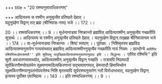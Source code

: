 +++
title = "20 रश्म्यनुसाराधिकरणम्"

+++
आदित्यस्य स रश्मीन् अनुसृत्यैव प्रतिष्ठते देहात् ।  
यदुनुग्रहेण विद्वान् तत् ब्रह्म (श्रीनिवास-नाम) भजे ।। 172 ।।  
  
20 ।। रश्मयधिकरणम् ।। 9 ।। मूर्धन्यनाड्या निष्क्रान्तो ब्रह्मवित् आदित्यरश्मीन् अनुसृत्यैव गच्छतीति सूत्रार्थः ।। आदित्यस्य स रश्मीन् अनुसृत्यैव प्रतिष्ठते देहात् । यदनुग्रहेण विद्वान् तद्ब्रह्म श्रीनिवासनाम भजे ।। 174 ।। सः-मूर्धन्यनाड्या निष्क्रान्तः । शिष्टं स्पष्टम् ।। पूर्वपक्षः । निशिमृतस्य ब्रह्मविदः आदित्यरश्म्यनुसारेण गत्यसंभवात् ब्रह्मवित् आदित्यरश्मीननुसृत्यैव गच्छतीति नायं नियमः । छान्दोग्ये ``अथैतैरेव रश्मिभिरूर्ध्वमाक्रमते'' इति श्रुतिस्तु यादृच्छिकादित्यरश्म्यनुसरणानुवादः इति ।। सिद्धान्तः । ``एतैरेव रश्मिभिः'' इति श्रुतौ अवधारणसामर्थ्यात्, आदित्यरश्मीन् अनुसृत्यैव विद्वान् गच्छति । रात्रावपि निदाघादौ सूर्यकिरणौष्ण्योपलंभेन सूक्ष्माणामादित्यकिरणानां सद्भावावगमात्, हेमन्तादौ हिमाभिभवेन सूक्ष्मकिरणौष्ण्यानुपलंभोपपत्तेश्च निशि मृतस्यापि सूर्यरश्म्यनुसारेण गतौ विरोधाभावात्, यदनुग्रहेण विद्वान् इत्यस्य पूर्वोक्त एवाभिप्रायः ।। 143 ।। इति रश्म्यधिकरणम् ।। 9 ।।